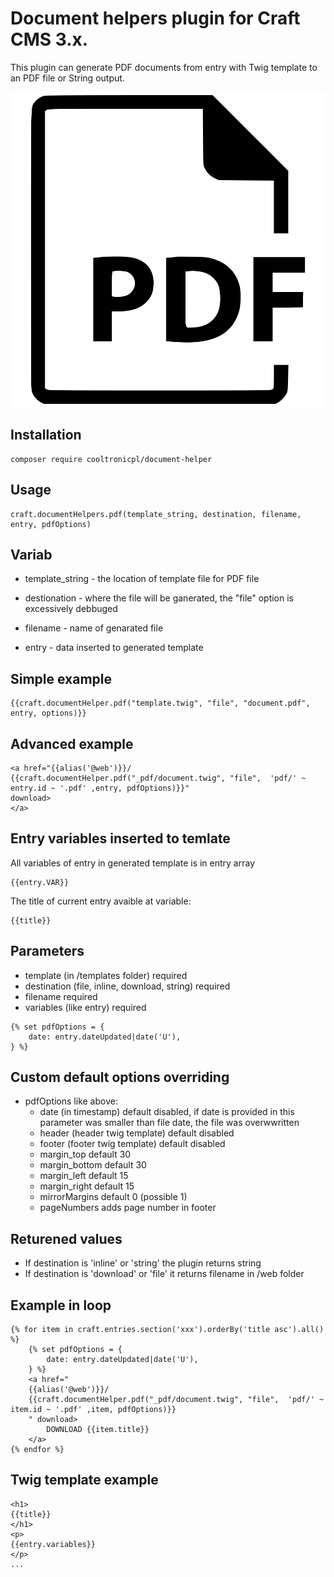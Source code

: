 # Document helpers plugin for Craft CMS 3.x. 
This plugin can generate PDF documents from entry with Twig template to an PDF file or String output. 

![Icon](resources/document.png)

## Installation

```
composer require cooltronicpl/document-helper
```

## Usage
```
craft.documentHelpers.pdf(template_string, destination, filename, entry, pdfOptions)
```
## Variab

* template_string - the location of template file for PDF file

* destionation - where the file will be ganerated, the "file" option is excessively debbuged 

* filename - name of genarated file 

* entry - data inserted to generated template
## Simple example
```
{{craft.documentHelper.pdf("template.twig", "file", "document.pdf", entry, options)}} 
```
## Advanced example
```
<a href="{{alias('@web')}}/
{{craft.documentHelper.pdf("_pdf/document.twig", "file",  'pdf/' ~ entry.id ~ '.pdf' ,entry, pdfOptions)}}" 
download>
</a>
```
## Entry variables inserted to temlate

All variables of entry in generated template is in entry array
```
{{entry.VAR}}
```
The title of current entry avaible at variable:
```
{{title}}
```
## Parameters

* template (in /templates folder) required
* destination (file, inline, download, string) required
* filename required
* variables (like entry) required
```
{% set pdfOptions = {
	date: entry.dateUpdated|date('U'),
} %}
```

## Custom default options overriding

* pdfOptions like above:
   * date (in timestamp) default disabled, if date is provided in this parameter was smaller than file date, the file was overwwritten  
   * header (header twig template) default disabled
   * footer (footer twig template) default disabled
   * margin_top default 30
   * margin_bottom default 30
   * margin_left default 15
   * margin_right default 15
   * mirrorMargins default 0 (possible 1)
   * pageNumbers adds page number in footer

## Returened values

* If destination is 'inline' or 'string' the plugin returns string
* If destination is 'download' or 'file' it returns filename in /web folder

## Example in loop
```
{% for item in craft.entries.section('xxx').orderBy('title asc').all() %}
	{% set pdfOptions = {
		date: entry.dateUpdated|date('U'),
	} %}
	<a href="
	{{alias('@web')}}/
	{{craft.documentHelper.pdf("_pdf/document.twig", "file",  'pdf/' ~ item.id ~ '.pdf' ,item, pdfOptions)}}
	" download>
		DOWNLOAD {{item.title}}
	</a>
{% endfor %}
```		
## Twig template example
```
<h1>
{{title}}
</h1>
<p>
{{entry.variables}}
</p>
...
```
